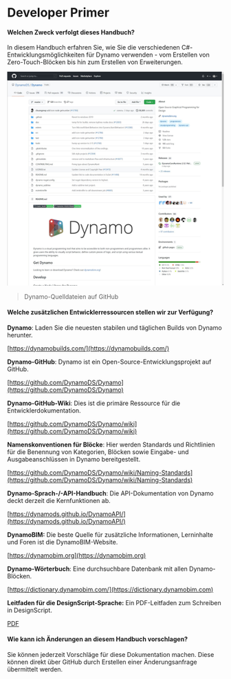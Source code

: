 # Developer Primer 

#### Welchen Zweck verfolgt dieses Handbuch? <a href="#what-is-the-purpose-of-this-guide" id="what-is-the-purpose-of-this-guide"></a>

In diesem Handbuch erfahren Sie, wie Sie die verschiedenen C#-Entwicklungsmöglichkeiten für Dynamo verwenden - vom Erstellen von Zero-Touch-Blöcken bis hin zum Erstellen von Erweiterungen.

![Dynamo-Quelldateien auf GitHub](../1-introduction/images/dynamogithub.jpg)

> Dynamo-Quelldateien auf GitHub

#### Welche zusätzlichen Entwicklerressourcen stellen wir zur Verfügung? <a href="#what-additional-online-resources-do-we-provide" id="what-additional-online-resources-do-we-provide"></a>

**Dynamo**: Laden Sie die neuesten stabilen und täglichen Builds von Dynamo herunter.

[https://dynamobuilds.com/](https://dynamobuilds.com/)

**Dynamo-GitHub**: Dynamo ist ein Open-Source-Entwicklungsprojekt auf GitHub.

[https://github.com/DynamoDS/Dynamo](https://github.com/DynamoDS/Dynamo)

**Dynamo-GitHub-Wiki**: Dies ist die primäre Ressource für die Entwicklerdokumentation.

[https://github.com/DynamoDS/Dynamo/wiki](https://github.com/DynamoDS/Dynamo/wiki)

**Namenskonventionen für Blöcke**: Hier werden Standards und Richtlinien für die Benennung von Kategorien, Blöcken sowie Eingabe- und Ausgabeanschlüssen in Dynamo bereitgestellt.

[https://github.com/DynamoDS/Dynamo/wiki/Naming-Standards](https://github.com/DynamoDS/Dynamo/wiki/Naming-Standards)

**Dynamo-Sprach-/-API-Handbuch**: Die API-Dokumentation von Dynamo deckt derzeit die Kernfunktionen ab.

[https://dynamods.github.io/DynamoAPI/](https://dynamods.github.io/DynamoAPI/)

**DynamoBIM:** Die beste Quelle für zusätzliche Informationen, Lerninhalte und Foren ist die DynamoBIM-Website.

[https://dynamobim.org](https://dynamobim.org)

**Dynamo-Wörterbuch**: Eine durchsuchbare Datenbank mit allen Dynamo-Blöcken.

[https://dictionary.dynamobim.com/](https://dictionary.dynamobim.com)

**Leitfaden für die DesignScript-Sprache:** Ein PDF-Leitfaden zum Schreiben in DesignScript.

[PDF](https://dynamobim.org/wp-content/uploads/forum-assets/colin-mccroneautodesk-com/07/10/Dynamo\_language\_guide\_version\_1.pdf)

#### Wie kann ich Änderungen an diesem Handbuch vorschlagen? <a href="#how-can-i-suggest-changes-to-this-guide" id="how-can-i-suggest-changes-to-this-guide"></a>

Sie können jederzeit Vorschläge für diese Dokumentation machen. Diese können direkt über GitHub durch Erstellen einer Änderungsanfrage übermittelt werden.

